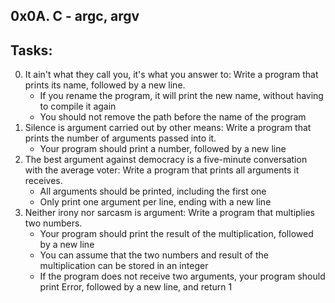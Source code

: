 0x0A. C - argc, argv
------------------------
## Tasks:
0. It ain't what they call you, it's what you answer to: Write a program that prints its name, followed by a new line.
	* If you rename the program, it will print the new name, without having to compile it again
	* You should not remove the path before the name of the program
1. Silence is argument carried out by other means: Write a program that prints the number of arguments passed into it.
	* Your program should print a number, followed by a new line
2. The best argument against democracy is a five-minute conversation with the average voter: Write a program that prints all arguments it receives.
	* All arguments should be printed, including the first one
	* Only print one argument per line, ending with a new line
3. Neither irony nor sarcasm is argument: Write a program that multiplies two numbers.
	* Your program should print the result of the multiplication, followed by a new line
	* You can assume that the two numbers and result of the multiplication can be stored in an integer
	* If the program does not receive two arguments, your program should print Error, followed by a new line, and return 1

